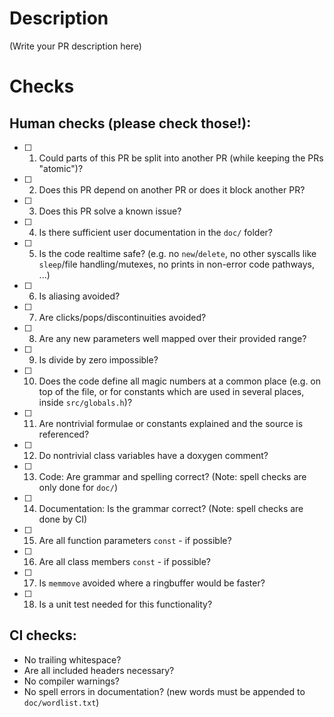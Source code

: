 # Description

(Write your PR description here)

# Checks

## Human checks (please check those!):

- [ ] 01. Could parts of this PR be split into another PR (while keeping the PRs "atomic")?
- [ ] 02. Does this PR depend on another PR or does it block another PR?
- [ ] 03. Does this PR solve a known issue?
- [ ] 04. Is there sufficient user documentation in the `doc/` folder?
- [ ] 05. Is the code realtime safe? (e.g. no `new`/`delete`, no other syscalls like `sleep`/file handling/mutexes, no prints in non-error code pathways, ...)
- [ ] 06. Is aliasing avoided?
- [ ] 07. Are clicks/pops/discontinuities avoided?
- [ ] 08. Are any new parameters well mapped over their provided range?
- [ ] 09. Is divide by zero impossible?
- [ ] 10. Does the code define all magic numbers at a common place (e.g. on top of the file, or for constants which are used in several places, inside `src/globals.h`)?
- [ ] 11. Are nontrivial formulae or constants explained and the source is referenced?
- [ ] 12. Do nontrivial class variables have a doxygen comment?
- [ ] 13. Code: Are grammar and spelling correct? (Note: spell checks are only done for `doc/`)
- [ ] 14. Documentation: Is the grammar correct? (Note: spell checks are done by CI)
- [ ] 15. Are all function parameters `const` - if possible?
- [ ] 16. Are all class members `const` - if possible?
- [ ] 17. Is `memmove` avoided where a ringbuffer would be faster?
- [ ] 18. Is a unit test needed for this functionality?

## CI checks:

- No trailing whitespace?
- Are all included headers necessary?
- No compiler warnings?
- No spell errors in documentation? (new words must be appended to `doc/wordlist.txt`)
